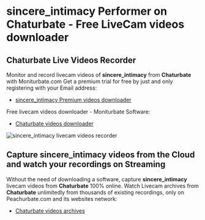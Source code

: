 # sincere_intimacy Performer on Chaturbate - Free LiveCam videos downloader

## Chaturbate Live Videos Recorder

Monitor and record livecam videos of **sincere_intimacy** from **Chaturbate** with Moniturbate.com
Get a premium trial for free by just and only registering with your Email address:
* [sincere_intimacy Premium videos downloader](https://moniturbate.com/request-demo-licence-key.html)

Free livecam videos downloader - Moniturbate Software:
* [Chaturbate videos downloader](https://moniturbate.com/moniturbate-download-software.html)

![sincere_intimacy livecam videos recorder](https://peachurnet.com/templates/moniturbate-software.png)


## Capture sincere_intimacy videos from the Cloud and watch your recordings on Streaming

Without the need of downloading a software, capture **sincere_intimacy** livecam videos from **Chaturbate** 100% online.
Watch Livecam archives from **Chaturbate** unlimitedly from thousands of existing recordings, only on Peachurbate.com and its websites network:
* [Chaturbate videos archives](https://peachurnet.com/)